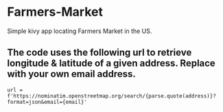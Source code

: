 # Farmers-Market
Simple kivy app locating Farmers Market in the US.


## The code uses the following url to retrieve longitude & latitude of a given address. Replace with your own email address.
`url = f'https://nominatim.openstreetmap.org/search/{parse.quote(address)}?format=json&email={email}'`

